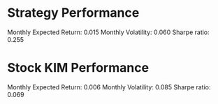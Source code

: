 # Strategy Performance
Monthly Expected Return: 0.015
Monthly Volatility: 0.060
Sharpe ratio: 0.255
# Stock KIM Performance
Monthly Expected Return: 0.006
Monthly Volatility: 0.085
Sharpe ratio: 0.069
